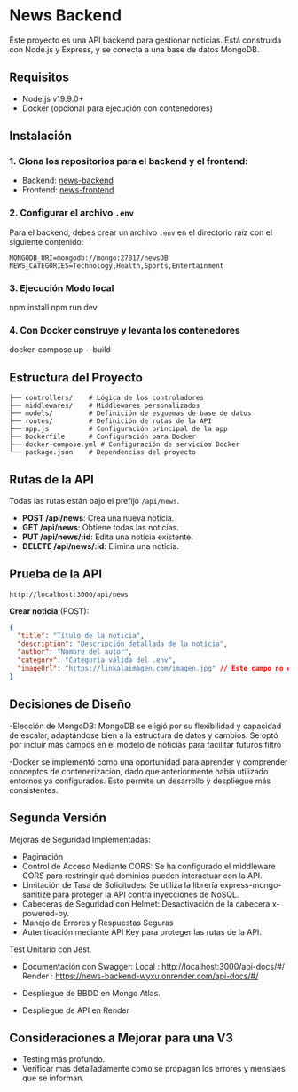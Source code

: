 # News Backend

Este proyecto es una API backend para gestionar noticias. Está construida con Node.js y Express, y se conecta a una base de datos MongoDB.

## Requisitos

- Node.js v19.9.0+
- Docker (opcional para ejecución con contenedores)

## Instalación

### 1. Clona los repositorios para el backend y el frontend:

- Backend: [news-backend](https://github.com/ClaudioLucero/news-backend)
- Frontend: [news-frontend](https://github.com/ClaudioLucero/news-frontend)

### 2. Configurar el archivo `.env`

Para el backend, debes crear un archivo `.env` en el directorio raíz con el siguiente contenido:

```bash│
MONGODB_URI=mongodb://mongo:27017/newsDB
NEWS_CATEGORIES=Technology,Health,Sports,Entertainment
```

### 3. Ejecución Modo local

npm install
npm run dev

### 4. Con Docker construye y levanta los contenedores

docker-compose up --build

## Estructura del Proyecto

```bash│
├── controllers/    # Lógica de los controladores
├── middlewares/    # Middlewares personalizados
├── models/         # Definición de esquemas de base de datos
├── routes/         # Definición de rutas de la API
├── app.js          # Configuración principal de la app
├── Dockerfile      # Configuración para Docker
├── docker-compose.yml # Configuración de servicios Docker
└── package.json    # Dependencias del proyecto
```

## Rutas de la API

Todas las rutas están bajo el prefijo `/api/news`.

- **POST /api/news**: Crea una nueva noticia.
- **GET /api/news**: Obtiene todas las noticias.
- **PUT /api/news/:id**: Edita una noticia existente.
- **DELETE /api/news/:id**: Elimina una noticia.

## Prueba de la API

```bash│
http://localhost:3000/api/news
```

**Crear noticia** (POST):

```json
{
  "title": "Título de la noticia",
  "description": "Descripción detallada de la noticia",
  "author": "Nombre del autor",
  "category": "Categoría válida del .env",
  "imageUrl": "https://linkalaimagen.com/imagen.jpg" // Este campo no es obligatorio
}
```

## Decisiones de Diseño

-Elección de MongoDB: MongoDB se eligió por su flexibilidad y capacidad de escalar, adaptándose bien a la estructura de datos y cambios. Se optó por incluir más campos en el modelo de noticias para facilitar futuros filtro

-Docker se implementó como una oportunidad para aprender y comprender conceptos de contenerización, dado que anteriormente había utilizado entornos ya configurados. Esto permite un desarrollo y despliegue más consistentes.

## Segunda Versión

Mejoras de Seguridad Implementadas:
- Paginación
- Control de Acceso Mediante CORS: Se ha configurado el middleware CORS para restringir qué dominios pueden interactuar con la API.
- Limitación de Tasa de Solicitudes: Se utiliza la librería express-mongo-sanitize para proteger la API contra inyecciones de NoSQL.
- Cabeceras de Seguridad con Helmet: Desactivación de la cabecera x-powered-by.
- Manejo de Errores y Respuestas Seguras
- Autenticación mediante API Key para proteger las rutas de la API.

Test Unitario con Jest.
- Documentación con Swagger:
 Local : http://localhost:3000/api-docs/#/
 Render : https://news-backend-wyxu.onrender.com/api-docs/#/

- Despliegue de BBDD en Mongo Atlas.
- Despliegue de API en Render

## Consideraciones a Mejorar para una V3

- Testing más profundo.
- Verificar mas detalladamente como se propagan los errores y mensjaes que se informan.
  


